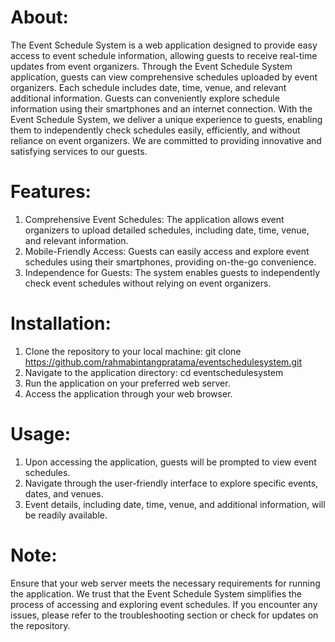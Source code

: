 # About:
The Event Schedule System is a web application designed to provide easy access to event schedule information, allowing guests to receive real-time updates from event organizers.
Through the Event Schedule System application, guests can view comprehensive schedules uploaded by event organizers. Each schedule includes date, time, venue, and relevant additional information. Guests can conveniently explore schedule information using their smartphones and an internet connection.
With the Event Schedule System, we deliver a unique experience to guests, enabling them to independently check schedules easily, efficiently, and without reliance on event organizers. We are committed to providing innovative and satisfying services to our guests.

# Features:
1.	Comprehensive Event Schedules: The application allows event organizers to upload detailed schedules, including date, time, venue, and relevant information.
2.	Mobile-Friendly Access: Guests can easily access and explore event schedules using their smartphones, providing on-the-go convenience.
3.	Independence for Guests: The system enables guests to independently check event schedules without relying on event organizers.

# Installation:
1.	Clone the repository to your local machine:
git clone https://github.com/rahmabintangpratama/eventschedulesystem.git 
2.	Navigate to the application directory:
cd eventschedulesystem 
3.	Run the application on your preferred web server.
4.	Access the application through your web browser.

# Usage:
1.	Upon accessing the application, guests will be prompted to view event schedules.
2.	Navigate through the user-friendly interface to explore specific events, dates, and venues.
3.	Event details, including date, time, venue, and additional information, will be readily available.

# Note:
Ensure that your web server meets the necessary requirements for running the application.
We trust that the Event Schedule System simplifies the process of accessing and exploring event schedules. If you encounter any issues, please refer to the troubleshooting section or check for updates on the repository.

